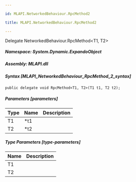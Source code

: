 ```yaml
---

id: MLAPI.NetworkedBehaviour.RpcMethod2

title: MLAPI.NetworkedBehaviour.RpcMethod2

---
```


Delegate NetworkedBehaviour.RpcMethod\<T1, T2\>

<div class="markdown level0 summary" markdown="1">

</div>

<div class="markdown level0 conceptual" markdown="1">

</div>

##### **Namespace**: System.Dynamic.ExpandoObject

##### **Assembly**: MLAPI.dll

##### Syntax [MLAPI_NetworkedBehaviour_RpcMethod_2_syntax]

    public delegate void RpcMethod<T1, T2>(T1 t1, T2 t2);

##### Parameters [parameters]

| Type                         | Name | Description |
|------------------------------|------|-------------|
| <span class="xref">T1</span> | \*t1 |             |
| <span class="xref">T2</span> | \*t2 |             |

##### Type Parameters [type-parameters]

| Name                                  | Description |
|---------------------------------------|-------------|
| <span class="parametername">T1</span> |             |
| <span class="parametername">T2</span> |             |
